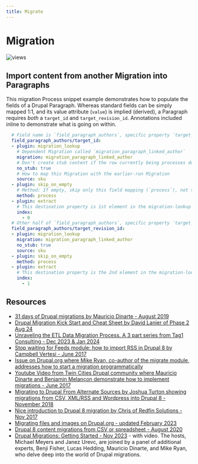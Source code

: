 ```yaml
---
title: Migrate
---
```


# Migration
![views](https://api.visitor.plantree.me/visitor-badge/pv?label=views&color=informational&namespace=d9book&key=migrate.md)

## Import content from another Migration into Paragraphs

This migration Process snippet example demonstrates how to populate the fields of a Drupal Paragraph. Whereas standard fields can be simply mapped 1:1, and its value attribute (`value`) is implied (derived), a Paragraph requires _both_ a `target_id` and `target_revision_id`. Annotations included inline to demonstrate what is going on within.

```yaml
  # Field name is `field_paragraph_authors`, specific property `target_id`:
  field_paragraph_authors/target_id:
  - plugin: migration_lookup
    # Dependent Migration called `migration_paragraph_linked_author`
    migration: migration_paragraph_linked_author
    # Don't create stub content if the row currently being processes does not map to an item in the earlier-run Migration
    no_stub: true
    # How to map this Migration with the earlier-run Migration
    source: sku
  - plugin: skip_on_empty
    # Method: If empty, skip only this field mapping (`process`), not the entire Row (`row`)
    method: process
  - plugin: extract
    # This destination property is 1st element in the migration-lookup array.
    index:
      - 0
  # Other half of `field_paragraph_authors`, specific property `target_revision_id`:
  field_paragraph_authors/target_revision_id:
  - plugin: migration_lookup
    migration: migration_paragraph_linked_author
    no_stub: true
    source: sku
  - plugin: skip_on_empty
    method: process
  - plugin: extract
    # This destination property is the 2nd element in the migration-lookup array.
    index:
      - 1
```


## Resources

* [31 days of Drupal migrations by Mauricio Dinarte - August 2019](https://understanddrupal.com/migrations)
* [Drupal Migration Kick Start and Cheat Sheet by David Lanier of Phase 2 Aug 24](https://www.linkedin.com/pulse/drupal-migration-kick-start-cheat-sheet-david-lanier-zvmic/)
* [Unraveling the ETL Data Migration Process. A 3 part series from Tag1 Consulting - Dec 2023 & Jan 2024](https://www.tag1consulting.com/blog/unraveling-etl-process-extract)
* [Stop waiting for Feeds module: how to import RSS in Drupal 8 by Campbell Vertesi - June 2017](https://ohthehugemanatee.org/blog/2017/06/07/stop-waiting-for-feeds-module-how-to-import-remote-feeds-in-drupal-8)
* [Issue on Drupal.org where Mike Ryan, co-author of the migrate module,  addresses how to start a migration programmatically](https://www.drupal.org/project/drupal/issues/2764287)
* [Youtube Video from Twin Cities Drupal community where Mauricio Dinarte and Benjamin Melançon demonstrate how to implement migrations - June 2017](https://www.youtube.com/watch?v=eBP2vQIwx-o)
* [Migrating to Drupal From Alternate Sources by Joshua Turton showing migrations from CSV, XML/RSS and Wordpress into Drupal 8 - November 2018](https://www.phase2technology.com/blog/migrating-drupal-alternate-sources)
* [Nice introduction to Drupal 8 migration by Chris of Redfin Solutions - Nov 2017](https://redfinsolutions.com/blog/understanding-drupal-8s-migrate-api)
* [Migrating files and images on Drupal.org - updated February 2023](https://www.drupal.org/docs/drupal-apis/migrate-api/migrate-destination-plugins-examples/migrating-files-and-images)
* [Drupal 8 content migrations from CSV or spreadsheet - August 2020](https://atendesigngroup.com/articles/drupal-8-content-migrations-csv-spreadsheet)
* [Drupal Migrations: Getting Started - Nov 2023](https://www.tag1consulting.com/blog/drupal-migrations-getting-started) - with video. The hosts, Michael Meyers and Janez Urevc, are joined by a panel of additional experts, Benji Fisher, Lucas Hedding, Mauricio Dinarte, and Mike Ryan, who delve deep into the world of Drupal migrations.

